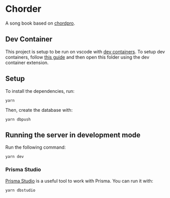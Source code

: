 # Chorder

A song book based on [chordpro](https://www.chordpro.org/).

## Dev Container

This project is setup to be run on vscode with [dev containers](https://code.visualstudio.com/docs/devcontainers/containers). To setup dev containers, follow [this guide](https://code.visualstudio.com/docs/devcontainers/containers) and then open this folder using the dev container extension.

## Setup

To install the dependencies, run:

```
yarn
```

Then, create the database with:

```
yarn dbpush
```

## Running the server in development mode

Run the following command:

```
yarn dev
```

### Prisma Studio

[Prisma Studio](https://www.prisma.io/studio) is a useful tool to work with Prisma. You can run it with:

```
yarn dbstudio
```
